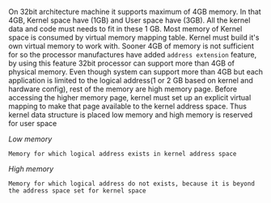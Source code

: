 On 32bit architecture machine it supports maximum of 4GB memory.
In that 4GB, Kernel space have (1GB) and User space have (3GB). All the kernel data and code must needs to fit in these 1 GB. Most memory of Kernel space is consumed by virtual memory mapping table. Kernel must build it's own virtual memory to work with.
Sooner 4GB of memory is not sufficient for so the processor manufactures have added `address extension` feature, by using this feature 32bit processor can support more than 4GB of physical memory.
Even though system can support more than 4GB but each application is limited to the logical address(1 or 2 GB based on kernel and hardware config), rest of the memory are high memory page.  Before accessing the higher memory page, kernel must set up an explicit virtual mapping to make that page available to the kernel address space.
Thus kernel data structure is placed low memory and high memory is reserved for user space

*Low memory*

	Memory for which logical address exists in kernel address space

*High memory*

	Memory for which logical address do not exists, because it is beyond the address space set for kernel space